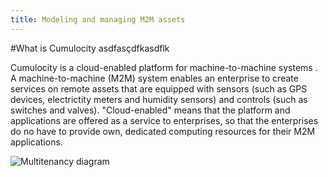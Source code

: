 ```yaml
---
title: Modeling and managing M2M assets
---
```


#What is Cumulocity asdfasçdfkasdflk

Cumulocity is a cloud-enabled platform for machine-to-machine systems . A machine-to-machine (M2M) system enables an enterprise to create services on remote assets that are equipped with sensors (such as GPS devices, electrictity meters and humidity sensors) and controls (such as switches and valves). "Cloud-enabled" means that the platform and applications are offered as a service to enterprises, so that the enterprises do no have to provide own, dedicated computing resources for their M2M applications.

![Multitenancy diagram](/imgs/concepts/multitenancy.png)